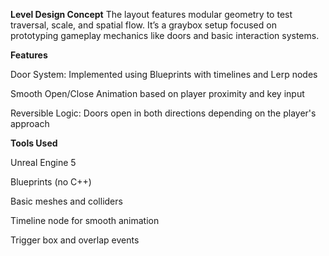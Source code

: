 **Level Design Concept**
The layout features modular geometry to test traversal, scale, and spatial flow. It’s a graybox setup focused on prototyping gameplay mechanics like doors and basic interaction systems.

**Features**

Door System: Implemented using Blueprints with timelines and Lerp nodes

Smooth Open/Close Animation based on player proximity and key input

Reversible Logic: Doors open in both directions depending on the player's approach

**Tools Used**

Unreal Engine 5

Blueprints (no C++)

Basic meshes and colliders

Timeline node for smooth animation

Trigger box and overlap events
